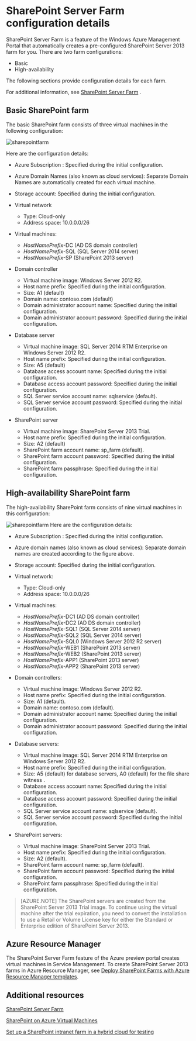 <properties
	pageTitle="SharePoint Server Farm configuration | Windows Azure"
	description="Learn about the default configuration of SharePoint farms when you use the SharePoint Server Farm feature of the Azure preview portal."
	services="virtual-machines"
	documentationCenter=""
	authors="JoeDavies-MSFT"
	manager="timlt"
	editor=""/>

<tags
	ms.service="virtual-machines"
	ms.date="10/05/2015"
	wacn.date=""/>

# SharePoint Server Farm configuration details

<!-- deleted by customization
[AZURE.INCLUDE [learn-about-deployment-models](../includes/learn-about-deployment-models-classic-include.md)] Resource Manager model.
 

SharePoint Server Farm is a feature of the Azure preview portal that automatically creates a preconfigured SharePoint Server 2013 farm for you. There are two farm configurations:
-->
<!-- keep by customization: begin -->
SharePoint Server Farm is a feature of the Windows Azure Management Portal that automatically creates a pre-configured SharePoint Server 2013 farm for you. There are two farm configurations:
<!-- keep by customization: end -->

- Basic
- High-availability

The following sections provide configuration details for each farm.

For additional information, see [SharePoint Server <!-- deleted by customization Farm](/documentation/articles/virtual-machines-sharepoint-farm-azure-preview) --><!-- keep by customization: begin --> Farm](/documentation/articles/virtual-machines-sharepoint-farm-azure-preview/) <!-- keep by customization: end -->.

## Basic SharePoint farm

The basic SharePoint farm consists of three virtual machines in <!-- deleted by customization this --><!-- keep by customization: begin --> the following <!-- keep by customization: end --> configuration:

![sharepointfarm](./media/virtual-machines-sharepoint-farm-config-azure-preview/SPFarm_Basic.png)

Here are the configuration details:

-	Azure <!-- deleted by customization subscription --><!-- keep by customization: begin --> Subscription <!-- keep by customization: end -->: Specified during the initial configuration.
<!-- deleted by customization
-	Azure domain names (also known as cloud services): Separate domain names are automatically created for each virtual machine.
-->
<!-- keep by customization: begin -->
-	Azure Domain Names (also known as cloud services): Separate Domain Names are automatically created for each virtual machine.
<!-- keep by customization: end -->
-	Storage account: Specified during the initial configuration.
-	Virtual network <!-- deleted by customization: -->
	-   Type: Cloud-only
    -	Address space: 10.0.0.0/26

- Virtual machines:
	-	*HostNamePrefix*-DC (AD DS domain controller)
	-	*HostNamePrefix*-SQL (SQL Server 2014 server)
	-	*HostNamePrefix*-SP (SharePoint 2013 server)

- Domain controller <!-- deleted by customization: -->
	-	Virtual machine image: Windows Server 2012 R2.
	-	Host name prefix: Specified during the initial configuration.
	-	Size: A1 (default) <!-- deleted by customization. -->
	-	Domain name: contoso.com (default) <!-- deleted by customization. -->
	-	Domain administrator account name: Specified during the initial configuration.
	-	Domain administrator account password: Specified during the initial configuration.

- Database server
	-	Virtual machine image: SQL Server 2014 RTM Enterprise on Windows Server 2012 R2.
	-	Host name prefix: Specified during the initial configuration.
	-	Size: A5 (default) <!-- deleted by customization. -->
	-	Database access account name: Specified during the initial configuration.
	-	Database access account password: Specified during the initial configuration.
	-	SQL Server service account name: sqlservice (default).
	-	SQL Server service account password: Specified during the initial configuration.

- SharePoint server
	-	Virtual machine image: SharePoint Server 2013 Trial.
	-	Host name prefix: Specified during the initial configuration.
	-	Size: A2 (default) <!-- deleted by customization. -->
	-	SharePoint farm account name: sp_farm (default).
	-	SharePoint farm account password: Specified during the initial configuration.
	-	SharePoint farm passphrase: Specified during the initial configuration.


## High-availability SharePoint farm

The high-availability SharePoint farm consists of nine virtual machines in this configuration:

![sharepointfarm](./media/virtual-machines-sharepoint-farm-config-azure-preview/SPFarm_HighAvail.png)
Here are the configuration details:

-	Azure <!-- deleted by customization subscription --><!-- keep by customization: begin --> Subscription <!-- keep by customization: end -->: Specified during the initial configuration.
-	Azure domain names (also known as cloud services): Separate domain names are created according to the figure above.
-	Storage account: Specified during the initial configuration.
-	Virtual network:
	-	Type: Cloud-only
	-	Address space: 10.0.0.0/26

-	Virtual machines:
	-	*HostNamePrefix*-DC1 (AD DS domain controller)
	-	*HostNamePrefix*-DC2 (AD DS domain controller)
	-	*HostNamePrefix*-SQL1 (SQL Server 2014 server)
	-	*HostNamePrefix*-SQL2 (SQL Server 2014 server)
	-	*HostNamePrefix*-SQL0 (Windows Server 2012 R2 server)
	-	*HostNamePrefix*-WEB1 (SharePoint 2013 server)
	-	*HostNamePrefix*-WEB2 (SharePoint 2013 server)
	-	*HostNamePrefix*-APP1 (SharePoint 2013 server)
	-	*HostNamePrefix*-APP2 (SharePoint 2013 server)

-	Domain controllers:
	-	Virtual machine image: Windows Server 2012 R2.
	-	Host name prefix: Specified during the initial configuration.
	-	Size: A1 (default).
	-	Domain name: contoso.com (default).
	-	Domain administrator account name: Specified during the initial configuration.
	-	Domain administrator account password: Specified during the initial configuration.

-	Database servers:
	-	Virtual machine image: SQL Server 2014 RTM Enterprise on Windows Server 2012 R2.
	-	Host name prefix: Specified during the initial configuration.
	-	Size: A5 (default) for database servers, A0 (default) for the file share witness <!-- deleted by customization (SQL0) -->.
	-	Database access account name: Specified during the initial configuration.
	-	Database access account password: Specified during the initial configuration.
	-	SQL Server service account name: sqlservice (default).
	-	SQL Server service account password: Specified during the initial configuration.

-	SharePoint servers:
	-	Virtual machine image: SharePoint Server 2013 Trial.
	-	Host name prefix: Specified during the initial configuration.
	-	Size: A2 (default).
	-	SharePoint farm account name: sp_farm (default).
	-	SharePoint farm account password: Specified during the initial configuration.
	-	SharePoint farm passphrase: Specified during the initial configuration.

> [AZURE.NOTE] The SharePoint servers are created from the SharePoint Server 2013 Trial image. To continue using the virtual machine after the trial expiration, you need to convert the installation to use a Retail or Volume License key for either the Standard or Enterprise edition of SharePoint Server 2013.

## Azure Resource Manager

The SharePoint Server Farm feature of the Azure preview portal creates virtual machines in Service Management. To create SharePoint Server 2013 farms in Azure Resource Manager, see [Deploy SharePoint Farms with Azure Resource Manager templates](/documentation/articles/virtual-machines-workload-template-sharepoint).

## Additional resources

[SharePoint Server Farm](/documentation/articles/virtual-machines-sharepoint-farm-azure-preview)

<!-- deleted by customization
[SharePoint farms hosted in Azure infrastructure services](/documentation/articles/virtual-machines-sharepoint-infrastructure-services)
-->
<!-- keep by customization: begin -->
[SharePoint on Azure Virtual Machines](http://msdn.microsoft.com/zh-cn/library/azure/dn275955.aspx)
<!-- keep by customization: end -->

[Set up a SharePoint intranet farm in a hybrid cloud for testing](/documentation/articles/virtual-networks-setup-sharepoint-hybrid-cloud-testing)
